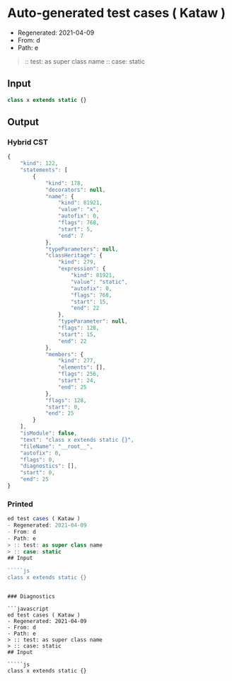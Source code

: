 # Auto-generated test cases ( Kataw )
- Regenerated: 2021-04-09
- From: d
- Path: e
> :: test: as super class name
> :: case: static
## Input

`````js
class x extends static {}
`````

## Output

### Hybrid CST

```javascript
{
    "kind": 122,
    "statements": [
        {
            "kind": 178,
            "decorators": null,
            "name": {
                "kind": 81921,
                "value": "x",
                "autofix": 0,
                "flags": 768,
                "start": 5,
                "end": 7
            },
            "typeParameters": null,
            "classHeritage": {
                "kind": 279,
                "expression": {
                    "kind": 81921,
                    "value": "static",
                    "autofix": 0,
                    "flags": 768,
                    "start": 15,
                    "end": 22
                },
                "typeParameter": null,
                "flags": 128,
                "start": 15,
                "end": 22
            },
            "members": {
                "kind": 277,
                "elements": [],
                "flags": 256,
                "start": 24,
                "end": 25
            },
            "flags": 128,
            "start": 0,
            "end": 25
        }
    ],
    "isModule": false,
    "text": "class x extends static {}",
    "fileName": "__root__",
    "autofix": 0,
    "flags": 0,
    "diagnostics": [],
    "start": 0,
    "end": 25
}
```

### Printed

```javascript
ed test cases ( Kataw )
- Regenerated: 2021-04-09
- From: d
- Path: e
> :: test: as super class name
> :: case: static
## Input

`````js
class x extends static {}
`````
```

### Diagnostics

```javascript
ed test cases ( Kataw )
- Regenerated: 2021-04-09
- From: d
- Path: e
> :: test: as super class name
> :: case: static
## Input

`````js
class x extends static {}
`````
```

